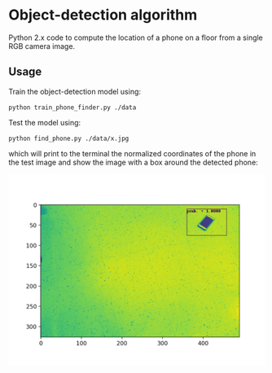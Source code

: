 # Object-detection algorithm

Python 2.x code to compute the 
location of a phone on a floor from a single RGB camera image. 

## Usage 

Train the object-detection model using:
```
python train_phone_finder.py ./data 
```
Test the model using: 
```
python find_phone.py ./data/x.jpg
```
which will print to the terminal 
the normalized coordinates of the phone in the test image and 
show the image with a box around the detected phone:

![](data/detected_phone.png)
